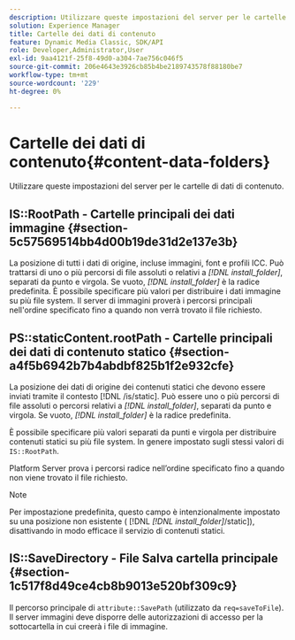 ```yaml
---
description: Utilizzare queste impostazioni del server per le cartelle di dati di contenuto.
solution: Experience Manager
title: Cartelle dei dati di contenuto
feature: Dynamic Media Classic, SDK/API
role: Developer,Administrator,User
exl-id: 9aa4121f-25f8-49d0-a304-7ae756c046f5
source-git-commit: 206e4643e3926cb85b4be2189743578f88180be7
workflow-type: tm+mt
source-wordcount: '229'
ht-degree: 0%

---
```


# Cartelle dei dati di contenuto{#content-data-folders}

Utilizzare queste impostazioni del server per le cartelle di dati di contenuto.

## IS::RootPath - Cartelle principali dei dati immagine {#section-5c57569514bb4d00b19de31d2e137e3b}

La posizione di tutti i dati di origine, incluse immagini, font e profili ICC. Può trattarsi di uno o più percorsi di file assoluti o relativi a *[!DNL install_folder]*, separati da punto e virgola. Se vuoto, *[!DNL install_folder]* è la radice predefinita. È possibile specificare più valori per distribuire i dati immagine su più file system. Il server di immagini proverà i percorsi principali nell&#39;ordine specificato fino a quando non verrà trovato il file richiesto.

## PS::staticContent.rootPath - Cartelle principali dei dati di contenuto statico {#section-a4f5b6942b7b4abdbf825b1f2e932cfe}

La posizione dei dati di origine dei contenuti statici che devono essere inviati tramite il contesto [!DNL /is/static]. Può essere uno o più percorsi di file assoluti o percorsi relativi a *[!DNL install_folder]*, separati da punto e virgola. Se vuoto, *[!DNL install_folder]* è la radice predefinita.

È possibile specificare più valori separati da punti e virgola per distribuire contenuti statici su più file system. In genere impostato sugli stessi valori di `IS::RootPath`.

Platform Server prova i percorsi radice nell’ordine specificato fino a quando non viene trovato il file richiesto.

>[!NOTE]
>
>Per impostazione predefinita, questo campo è intenzionalmente impostato su una posizione non esistente ( [!DNL *[!DNL install_folder]*/static]), disattivando in modo efficace il servizio di contenuti statici.

## IS::SaveDirectory - File Salva cartella principale {#section-1c517f8d49ce4cb8b9013e520bf309c9}

Il percorso principale di `attribute::SavePath` (utilizzato da `req=saveToFile`). Il server immagini deve disporre delle autorizzazioni di accesso per la sottocartella in cui creerà i file di immagine.
